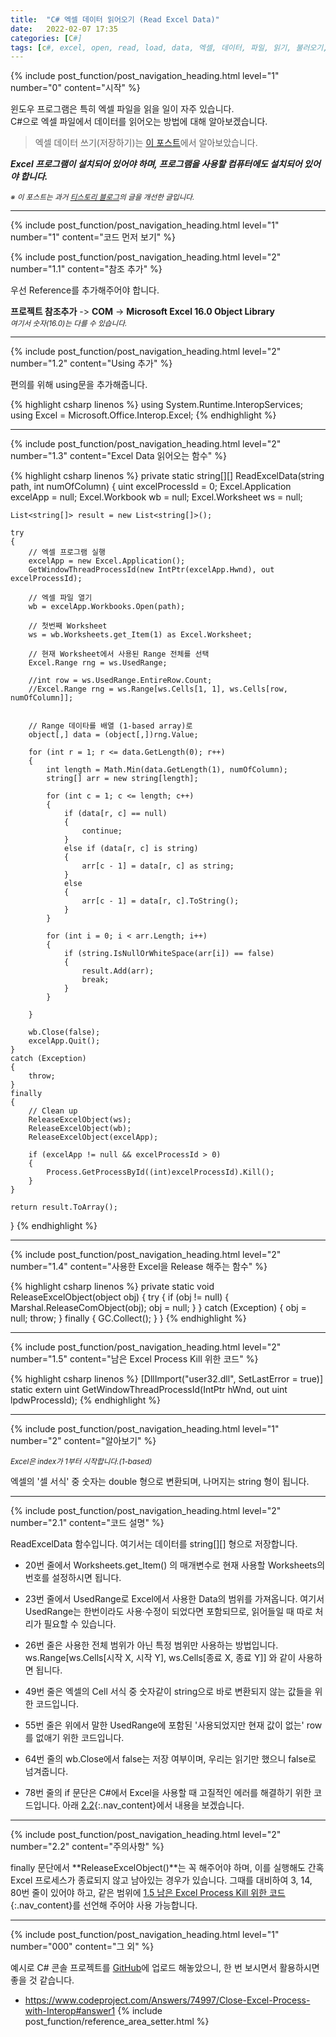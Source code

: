 ```yaml
---
title:  "C# 엑셀 데이터 읽어오기 (Read Excel Data)"
date:   2022-02-07 17:35
categories: [C#]
tags: [c#, excel, open, read, load, data, 엑셀, 데이터, 파일, 읽기, 불러오기, 읽어오기, 로드, 열기]
---
```



<!-- header for toc -->
{% include post_function/post_navigation_heading.html level="1" number="0" content="시작" %}

<!--start excerpt-->
윈도우 프로그램은 특히 엑셀 파일을 읽을 일이 자주 있습니다.  
C#으로 엑셀 파일에서 데이터를 읽어오는 방법에 대해 알아보겠습니다.
<!--read more-->
> 엑셀 데이터 쓰기(저장하기)는 [이 포스트][CSharp-write-excel-data]에서 알아보았습니다.

***Excel 프로그램이 설치되어 있어야 하며, 프로그램을 사용할 컴퓨터에도 설치되어 있어야 합니다.***


<sub>*※ 이 포스트는 과거 [티스토리 블로그][Origin-Tistory-Post]의 글을 개선한 글입니다.*</sub>


----


<!-- include for toc -->
{% include post_function/post_navigation_heading.html level="1" number="1" content="코드 먼저 보기" %}


<!-- include for toc -->
{% include post_function/post_navigation_heading.html level="2" number="1.1" content="참조 추가" %}

우선 Reference를 추가해주어야 합니다.

**프로젝트 참조추가** -> **COM** -> **Microsoft Excel 16.0 Object Library**  
<sub>*여기서 숫자(16.0)는 다를 수 있습니다.*</sub>


----


<!-- include for toc -->
{% include post_function/post_navigation_heading.html level="2" number="1.2" content="Using 추가" %}

편의를 위해 using문을 추가해줍니다.

{% highlight csharp linenos %}
using System.Runtime.InteropServices;
using Excel = Microsoft.Office.Interop.Excel;
{% endhighlight %}


----


<!-- include for toc -->
{% include post_function/post_navigation_heading.html level="2" number="1.3" content="Excel Data 읽어오는 함수" %}

<!-- #region code -->
{% highlight csharp linenos %}
private static string[][] ReadExcelData(string path, int numOfColumn)
{
    uint excelProcessId = 0;
    Excel.Application excelApp = null;
    Excel.Workbook wb = null;
    Excel.Worksheet ws = null;

    List<string[]> result = new List<string[]>();

    try
    {
        // 엑셀 프로그램 실행
        excelApp = new Excel.Application();
        GetWindowThreadProcessId(new IntPtr(excelApp.Hwnd), out excelProcessId);

        // 엑셀 파일 열기
        wb = excelApp.Workbooks.Open(path);

        // 첫번째 Worksheet
        ws = wb.Worksheets.get_Item(1) as Excel.Worksheet;

        // 현재 Worksheet에서 사용된 Range 전체를 선택
        Excel.Range rng = ws.UsedRange;

        //int row = ws.UsedRange.EntireRow.Count;
        //Excel.Range rng = ws.Range[ws.Cells[1, 1], ws.Cells[row, numOfColumn]];


        // Range 데이타를 배열 (1-based array)로
        object[,] data = (object[,])rng.Value;

        for (int r = 1; r <= data.GetLength(0); r++)
        {
            int length = Math.Min(data.GetLength(1), numOfColumn);
            string[] arr = new string[length];

            for (int c = 1; c <= length; c++)
            {
                if (data[r, c] == null)
                {
                    continue;
                }
                else if (data[r, c] is string)
                {
                    arr[c - 1] = data[r, c] as string;
                }
                else
                {
                    arr[c - 1] = data[r, c].ToString();
                }
            }

            for (int i = 0; i < arr.Length; i++)
            {
                if (string.IsNullOrWhiteSpace(arr[i]) == false)
                {
                    result.Add(arr);
                    break;
                }
            }

        }

        wb.Close(false);
        excelApp.Quit();
    }
    catch (Exception)
    {
        throw;
    }
    finally
    {
        // Clean up
        ReleaseExcelObject(ws);
        ReleaseExcelObject(wb);
        ReleaseExcelObject(excelApp);

        if (excelApp != null && excelProcessId > 0)
        {
            Process.GetProcessById((int)excelProcessId).Kill();
        }
    }

    return result.ToArray();
}
{% endhighlight %}
<!-- #endregion code -->


----


<!-- include for toc -->
{% include post_function/post_navigation_heading.html level="2" number="1.4" content="사용한 Excel을 Release 해주는 함수" %}

{% highlight csharp linenos %}
private static void ReleaseExcelObject(object obj)
{
    try
    {
        if (obj != null)
        {
            Marshal.ReleaseComObject(obj);
            obj = null;
        }
    }
    catch (Exception)
    {
        obj = null;
        throw;
    }
    finally
    {
        GC.Collect();
    }
}
{% endhighlight %}


----


<!-- include for toc -->
{% include post_function/post_navigation_heading.html level="2" number="1.5" content="남은 Excel Process Kill 위한 코드" %}

{% highlight csharp linenos %}
[DllImport("user32.dll", SetLastError = true)]
static extern uint GetWindowThreadProcessId(IntPtr hWnd, out uint lpdwProcessId);
{% endhighlight %}


----


<!-- include for toc -->
{% include post_function/post_navigation_heading.html level="1" number="2" content="알아보기" %}

*<sub>Excel은 index가 1부터 시작합니다.(1-based)</sub>*

엑셀의 '셀 서식' 중 숫자는 double 형으로 변환되며, 나머지는 string 형이 됩니다.


----


<!-- include for toc -->
{% include post_function/post_navigation_heading.html level="2" number="2.1" content="코드 설명" %}

ReadExcelData 함수입니다. 여기서는 데이터를 string[][] 형으로 저장합니다.

  - 20번 줄에서 Worksheets.get_Item() 의 매개변수로 현재 사용할 Worksheets의 번호를 설정하시면 됩니다.

  - 23번 줄에서 UsedRange로 Excel에서 사용한 Data의 범위를 가져옵니다. 여기서 UsedRange는 한번이라도 사용·수정이 되었다면 포함되므로, 읽어들일 때 따로 처리가 필요할 수 있습니다.

  - 26번 줄은 사용한 전체 범위가 아닌 특정 범위만 사용하는 방법입니다.  
  ws.Range[ws.Cells[시작 X, 시작 Y], ws.Cells[종료 X, 종료 Y]] 와 같이 사용하면 됩니다.

  - 49번 줄은 엑셀의 Cell 서식 중 숫자같이 string으로 바로 변환되지 않는 값들을 위한 코드입니다.

  - 55번 줄은 위에서 말한 UsedRange에 포함된 '사용되었지만 현재 값이 없는' row를 없애기 위한 코드입니다.

  - 64번 줄의 wb.Close에서 false는 저장 여부이며, 우리는 읽기만 했으니 false로 넘겨줍니다.

  - 78번 줄의 if 문단은 C#에서 Excel을 사용할 때 고질적인 에러를 해결하기 위한 코드입니다. 아래 [2.2](#nav-2-2){:.nav_content}에서 내용을 보겠습니다.


----


<!-- include for toc -->
{% include post_function/post_navigation_heading.html level="2" number="2.2" content="주의사항" %}

finally 문단에서 **ReleaseExcelObject()**는 꼭 해주어야 하며, 이를 실행해도 간혹 Excel 프로세스가 종료되지 않고 남아있는 경우가 있습니다. 그때를 대비하여 3, 14, 80번 줄이 있어야 하고, 같은 범위에 [1.5 남은 Excel Process Kill 위한 코드](#nav-1-5){:.nav_content}를 선언해 주어야 사용 가능합니다.


----


<!-- include for toc -->
{% include post_function/post_navigation_heading.html level="1" number="000" content="그 외" %}


예시로 C# 콘솔 프로젝트를 [GitHub][GitHub-Sample]에 업로드 해놓았으니, 한 번 보시면서 활용하시면 좋을 것 같습니다.




<!-- reference area -->
  - <https://www.codeproject.com/Answers/74997/Close-Excel-Process-with-Interop#answer1>
{% include post_function/reference_area_setter.html %}




[GitHub-Sample]: https://github.com/GiGong/BlogPostSample/tree/master/Console/ReadExcelData
[CSharp-write-excel-data]: https://www.gigong.io/2023/02/23/CSharp-write-excel-data
[Origin-Tistory-Post]: https://gigong.tistory.com/4
[Reference-1]: https://www.codeproject.com/Answers/74997/Close-Excel-Process-with-Interop#answer1